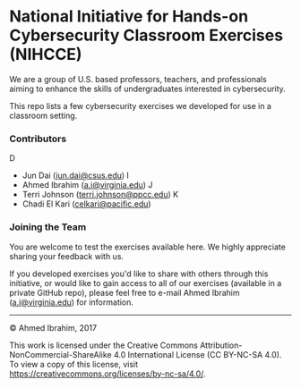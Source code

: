 # National Initiative for Hands-on Cybersecurity Classroom Exercises (NIHCCE)

We are a group of U.S. based professors, teachers, and professionals aiming to enhance the skills of undergraduates interested in cybersecurity.

This repo lists a few cybersecurity exercises we developed for use in a classroom setting.

### Contributors
D
- Jun Dai (jun.dai@csus.edu)
I
- Ahmed Ibrahim (a.i@virginia.edu)
J
- Terri Johnson (terri.johnson@ppcc.edu) 
K
- Chadi El Kari (celkari@pacific.edu)

### Joining the Team
You are welcome to test the exercises available here. We highly appreciate sharing your feedback with us.

If you developed exercises you'd like to share with others through this initiative, or would like to gain access to all of our exercises (available in a private GitHub repo), please feel free to e-mail Ahmed Ibrahim (a.i@virginia.edu) for information.

---

&copy; Ahmed Ibrahim, 2017

This work is licensed under the Creative Commons Attribution-NonCommercial-ShareAlike 4.0 International License (CC BY-NC-SA 4.0). To view a copy of this license, visit https://creativecommons.org/licenses/by-nc-sa/4.0/.
